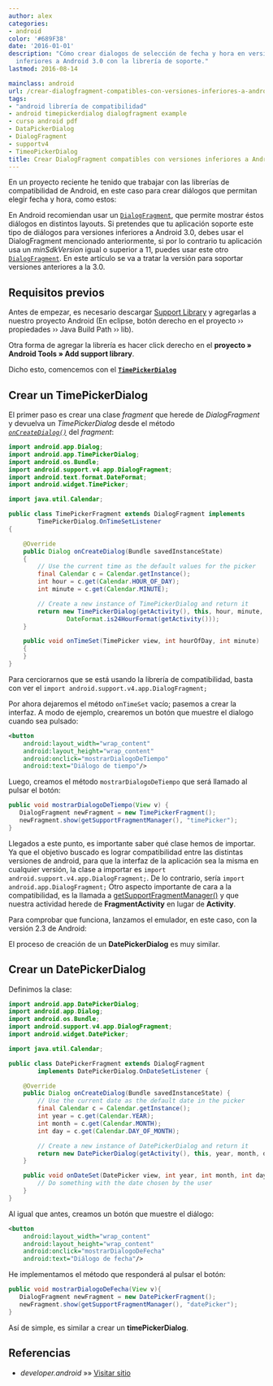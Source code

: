 ```yaml
---
author: alex
categories:
- android
color: '#689F38'
date: '2016-01-01'
description: "Cómo crear dialogos de selección de fecha y hora en versiones
  inferiores a Android 3.0 con la librería de soporte."
lastmod: 2016-08-14

mainclass: android
url: /crear-dialogfragment-compatibles-con-versiones-inferiores-a-android-3-0/
tags:
- "android librería de compatibilidad"
- android timepickerdialog dialogfragment example
- curso android pdf
- DataPickerDialog
- DialogFragment
- supportv4
- TimeoPickerDialog
title: Crear DialogFragment compatibles con versiones inferiores a Android 3.0
---
```


En un proyecto reciente he tenido que trabajar con las librerías de compatibilidad de Android, en este caso para crear diálogos que permitan elegir fecha y hora, como estos:

<figure>
    <amp-img on="tap:lightbox1" role="button" tabindex="0" layout="responsive" src="/img/2012/11/pickers1.png" alt="" title="pickers" width="400px" height="186px"></amp-img>
</figure>

En Android recomiendan usar un <a href="http://developer.android.com/reference/android/support/v4/app/DialogFragment.html" title="DialogFrgment" target="_blank">`DialogFragment`</a>, que permite mostrar éstos diálogos en distintos layouts. Si pretendes que tu aplicación soporte este tipo de diálogos para versiones inferiores a Android 3.0, debes usar el DialogFragment mencionado anteriormente, si por lo contrario tu aplicación usa un *minSdkVersion* igual o superior a 11, puedes usar este otro <a href="http://developer.android.com/reference/android/app/DialogFragment.html" target="_blank">`DialogFragment`</a>. En este artículo se va a tratar la versión para soportar versiones anteriores a la 3.0.



## Requisitos previos

Antes de empezar, es necesario descargar <a href="http://developer.android.com/tools/extras/support-library.html" target="_blank">Support Library</a> y agregarlas a nuestro proyecto Android (En eclipse, botón derecho en el proyecto &rsaquo;&rsaquo; propiedades &rsaquo;&rsaquo; Java Build Path &rsaquo;&rsaquo; lib).

Otra forma de agregar la librería es hacer click derecho en el **proyecto » Android Tools » Add support library**.

Dicho esto, comencemos con el <a href="http://developer.android.com/reference/android/app/TimePickerDialog.html" target="_blank"><code><strong>TimePickerDialog</strong></code></a>

<!--more--><!--ad-->

## Crear un TimePickerDialog

El primer paso es crear una clase *fragment* que herede de *DialogFragment* y devuelva un <em>TimePickerDialog</em> desde el método <a href="http://developer.android.com/reference/android/support/v4/app/DialogFragment.html#onCreateDialog%28android.os.Bundle%29" target="_blank"><code><em> onCreateDialog()</em></code></a> del *fragment*:

```java
import android.app.Dialog;
import android.app.TimePickerDialog;
import android.os.Bundle;
import android.support.v4.app.DialogFragment;
import android.text.format.DateFormat;
import android.widget.TimePicker;

import java.util.Calendar;

public class TimePickerFragment extends DialogFragment implements
        TimePickerDialog.OnTimeSetListener
{

    @Override
    public Dialog onCreateDialog(Bundle savedInstanceState)
    {
        // Use the current time as the default values for the picker
        final Calendar c = Calendar.getInstance();
        int hour = c.get(Calendar.HOUR_OF_DAY);
        int minute = c.get(Calendar.MINUTE);

        // Create a new instance of TimePickerDialog and return it
        return new TimePickerDialog(getActivity(), this, hour, minute,
                DateFormat.is24HourFormat(getActivity()));
    }

    public void onTimeSet(TimePicker view, int hourOfDay, int minute)
    {
    }
}
```

Para cerciorarnos que se está usando la librería de compatibilidad, basta con ver el `import android.support.v4.app.DialogFragment;`

Por ahora dejaremos el método `onTimeSet` vacío; pasemos a crear la interfaz. A modo de ejemplo, crearemos un botón que muestre el dialogo cuando sea pulsado:

```xml
<button
    android:layout_width="wrap_content"
    android:layout_height="wrap_content"
    android:onclick="mostrarDialogoDeTiempo"
    android:text="Diálogo de tiempo"/>
```

Luego, creamos el método `mostrarDialogoDeTiempo` que será llamado al pulsar el botón:

```java
public void mostrarDialogoDeTiempo(View v) {
   DialogFragment newFragment = new TimePickerFragment();
   newFragment.show(getSupportFragmentManager(), "timePicker");
}

```

Llegados a este punto, es importante saber qué clase hemos de importar. Ya que el objetivo buscado es lograr compatibilidad entre las distintas versiones de android, para que la interfaz de la aplicación sea la misma en cualquier versión, la clase a importar es `import android.support.v4.app.DialogFragment;`. De lo contrario, sería `import android.app.DialogFragment;` Otro aspecto importante de cara a la compatibilidad, es la llamada a <a href="http://developer.android.com/reference/android/support/v4/app/FragmentActivity.html#getSupportFragmentManager%28%29" target="_blank">getSupportFragmentManager()</a> y que nuestra actividad herede de **FragmentActivity** en lugar de **Activity**.

Para comprobar que funciona, lanzamos el emulador, en este caso, con la versión 2.3 de Android:

<figure>
    <amp-img on="tap:lightbox1" role="button" tabindex="0" layout="responsive" src="/img/2013/01/device-2013-01-12-1337262.png" alt="TimePickerFragment Suportv4" width="480" height="800"></amp-img>
</figure>

El proceso de creación de un **DatePickerDialog** es muy similar.

## Crear un DatePickerDialog

Definimos la clase:

```java
import android.app.DatePickerDialog;
import android.app.Dialog;
import android.os.Bundle;
import android.support.v4.app.DialogFragment;
import android.widget.DatePicker;

import java.util.Calendar;

public class DatePickerFragment extends DialogFragment
        implements DatePickerDialog.OnDateSetListener {

    @Override
    public Dialog onCreateDialog(Bundle savedInstanceState) {
        // Use the current date as the default date in the picker
        final Calendar c = Calendar.getInstance();
        int year = c.get(Calendar.YEAR);
        int month = c.get(Calendar.MONTH);
        int day = c.get(Calendar.DAY_OF_MONTH);

        // Create a new instance of DatePickerDialog and return it
        return new DatePickerDialog(getActivity(), this, year, month, day);
    }

    public void onDateSet(DatePicker view, int year, int month, int day) {
        // Do something with the date chosen by the user
    }
}
```

Al igual que antes, creamos un botón que muestre el diálogo:

```xml
<button
    android:layout_width="wrap_content"
    android:layout_height="wrap_content"
    android:onclick="mostrarDialogoDeFecha"
    android:text="Diálogo de fecha"/>
```

He implementamos el método que responderá al pulsar el botón:

```java
public void mostrarDialogoDeFecha(View v){
   DialogFragment newFragment = new DatePickerFragment();
   newFragment.show(getSupportFragmentManager(), "datePicker");
}

```
<figure>
    <amp-img on="tap:lightbox1" role="button" tabindex="0" layout="responsive" src="/img/2013/01/device-2013-01-12-1352432.png" alt="DateTimePicker supportv4 Android" width="480" height="800"></amp-img>
</figure>

Así de simple, es similar a crear un **timePickerDialog**.

## Referencias

- *developer.android* »» <a href="http://developer.android.com/guide/topics/ui/controls/pickers.html" target="_blank">Visitar sitio</a>
